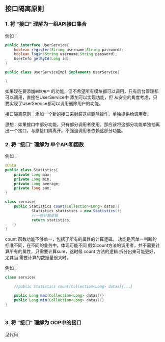 ## 接口隔离原则

### 1. 将 "接口" 理解为一组API接口集合

例如：
```java
public interface UserService{
    boolean register(String username,String password);
    boolean login(String username,String password);
    UserInfo getById(Long id);
}

public class UserServiceImpl implements UserService{

}
```

如果现在要添加`删除用户` 的功能，但不希望所有模块都可以调用，只有后台管理都可以调用，直接在UserService中
添加可以实现功能，但 从安全的角度考虑，只要实现了UserService都可以调用删除用户的功能。

接口隔离原则：添加一个新的接口来封装这些删除操作。单独提供给调用者。

思想：如果接口中部分功能，只有部分调用者使用，那应该将这部分功能单独抽离出一个接口，与原接口隔离开。不强迫调用者依赖这部分功能。 

### 2. 将 "接口" 理解为 单个API和函数

例如：
```java
@Data
public class Statistics{
    private Long max;
    private Long min;
    private Long average;
    private long sum;
}

class service{
    public Statistics count(Collection<Long> datas){
            Statistics statistics = new Statistics();
            //一些计算逻辑
            return statistics;
    }
}
```

count 函数功能不够单一，包括了所有的属性的计算逻辑。
功能是否单一判断的标准不同，在不同的业务中，体现可能不同
假如count方法的调用者，并不需要计算所有的属性，只需要计算sum，这时候 count 方法的逻辑 拆分出来可能更好，尤其当
需要计算的数据量很大时。

例如：
```java
class service{
 
    //public Statistics count(Collection<Long> datas){...}   

    public Long max(Collection<Long> datas){}
    public Long min(Collection<Long> datas){}
}
           
```

### 3. 将 "接口" 理解为 OOP中的接口

见代码
